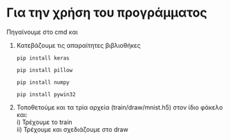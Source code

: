 # Για την χρήση του προγράμματος
Πηγαίνουμε στο cmd και 
1) Κατεβάζουμε τις απαραίτητες βιβλιοθήκες
   ````
   pip install keras
    ````
    ````
    pip install pillow
    ````
    ````
    pip install numpy
    ````
    ````
    pip install pywin32
    ````
2) Τοποθετούμε και τα τρία αρχεία (train/draw/mnist.h5) στον ίδιο φάκελο και:\
i) Τρέχουμε το train \
    ii) Τρέχουμε και σχεδιάζουμε στο draw